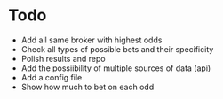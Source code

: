 # Todo
- Add all same broker with highest odds
- Check all types of possible bets and their specificity
- Polish results and repo
- Add the possiibility of multiple sources of data (api)
- Add a config file
- Show how much to bet on each odd
